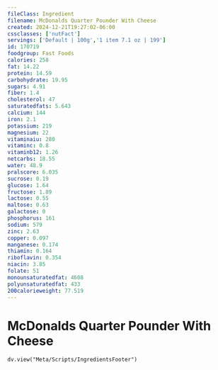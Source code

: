 ```yaml
---
fileClass: Ingredient
filename: McDonalds Quarter Pounder With Cheese
created: 2024-12-21T19:27:02-06:00
cssclasses: ['nutFact']
servings: ['Default | 100g','1 item 7.1 oz | 199']
id: 170719
foodgroup: Fast Foods
calories: 258
fat: 14.22
protein: 14.59
carbohydrate: 19.95
sugars: 4.91
fiber: 1.4
cholesterol: 47
saturatedfats: 5.643
calcium: 144
iron: 2.1
potassium: 219
magnesium: 22
vitaminaiu: 280
vitaminc: 0.8
vitaminb12: 1.26
netcarbs: 18.55
water: 48.9
pralscore: 6.035
sucrose: 0.19
glucose: 1.64
fructose: 1.89
lactose: 0.55
maltose: 0.63
galactose: 0
phosphorus: 161
sodium: 579
zinc: 2.63
copper: 0.097
manganese: 0.174
thiamin: 0.164
riboflavin: 0.354
niacin: 3.85
folate: 51
monounsaturatedfat: 4608
polyunsaturatedfat: 433
200calorieweight: 77.519
---
```


# McDonalds Quarter Pounder With Cheese

```dataviewjs
dv.view("Meta/Scripts/IngredientsFooter")
```